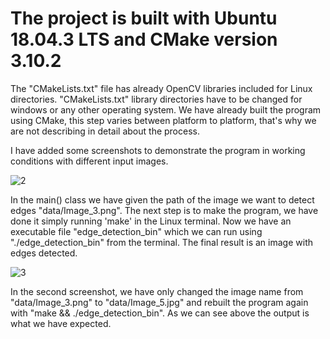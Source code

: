 # The project is built with Ubuntu 18.04.3 LTS and CMake version 3.10.2

The "CMakeLists.txt" file has already OpenCV libraries included for Linux directories. "CMakeLists.txt" library directories have to be changed for windows or any other operating system. We have already built the program using CMake, this step varies between platform to platform, that's why we are not describing in detail about the process.

I have added some screenshots to demonstrate the program in working conditions with different input images.


![2](https://user-images.githubusercontent.com/55370357/72447378-86e53d00-37b5-11ea-9fe9-0b3366999370.png)

In the main() class we have given the path of the image we want to detect edges "data/Image_3.png". The next step is to make the program, we have done it simply running 'make' in the Linux terminal. Now we have an executable file "edge_detection_bin" which we can run using "./edge_detection_bin" from the terminal. The final result is an image with edges detected.


![3](https://user-images.githubusercontent.com/55370357/72447387-89e02d80-37b5-11ea-825e-184b6073c3b5.png)

In the second screenshot, we have only changed the image name from "data/Image_3.png" to "data/Image_5.jpg" and rebuilt the program again with "make && ./edge_detection_bin". As we can see above the output is what we have expected.
